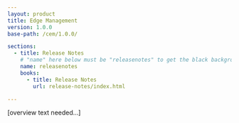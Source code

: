 ```yaml
---
layout: product
title: Edge Management
version: 1.0.0
base-path: /cem/1.0.0/

sections:
  - title: Release Notes
    # "name" here below must be "releasenotes" to get the black background
    name: releasenotes
    books:
      - title: Release Notes
        url: release-notes/index.html

---
```


[overview text needed...]
